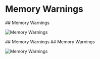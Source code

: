 # Memory Warnings

<slide>
## Memory Warnings

![](tableview.png "Memory Warnings") 

</slide>

<slide>
## Memory Warnings

</slide>
    
<slide>
## Memory Warnings

![](tableview.png "Memory Warnings") 

</slide>
